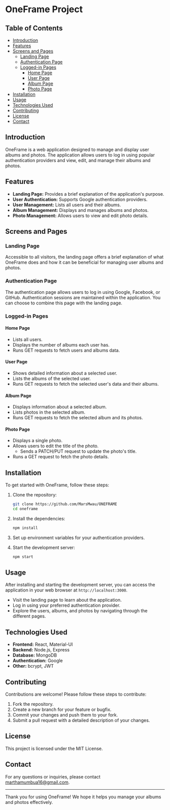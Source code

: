 # OneFrame Project

## Table of Contents

- [Introduction](#introduction)
- [Features](#features)
- [Screens and Pages](#screens-and-pages)
  - [Landing Page](#landing-page)
  - [Authentication Page](#authentication-page)
  - [Logged-in Pages](#logged-in-pages)
    - [Home Page](#home-page)
    - [User Page](#user-page)
    - [Album Page](#album-page)
    - [Photo Page](#photo-page)
- [Installation](#installation)
- [Usage](#usage)
- [Technologies Used](#technologies-used)
- [Contributing](#contributing)
- [License](#license)
- [Contact](#contact)

## Introduction

OneFrame is a web application designed to manage and display user albums and photos. The application allows users to log in using popular authentication providers and view, edit, and manage their albums and photos.

## Features

- **Landing Page:** Provides a brief explanation of the application's purpose.
- **User Authentication:** Supports Google authentication providers.
- **User Management:** Lists all users and their albums.
- **Album Management:** Displays and manages albums and photos.
- **Photo Management:** Allows users to view and edit photo details.

## Screens and Pages

### Landing Page

Accessible to all visitors, the landing page offers a brief explanation of what OneFrame does and how it can be beneficial for managing user albums and photos.

### Authentication Page

The authentication page allows users to log in using Google, Facebook, or GitHub. Authentication sessions are maintained within the application. You can choose to combine this page with the landing page.

### Logged-in Pages

#### Home Page

- Lists all users.
- Displays the number of albums each user has.
- Runs GET requests to fetch users and albums data.

#### User Page

- Shows detailed information about a selected user.
- Lists the albums of the selected user.
- Runs GET requests to fetch the selected user's data and their albums.

#### Album Page

- Displays information about a selected album.
- Lists photos in the selected album.
- Runs GET requests to fetch the selected album and its photos.

#### Photo Page

- Displays a single photo.
- Allows users to edit the title of the photo.
  - Sends a PATCH/PUT request to update the photo's title.
- Runs a GET request to fetch the photo details.

## Installation

To get started with OneFrame, follow these steps:

1. Clone the repository:
   ```bash
   git clone https://github.com/MarsMwau/ONEFRAME
   cd oneframe
   ```

2. Install the dependencies:
   ```bash
   npm install
   ```

3. Set up environment variables for your authentication providers.

4. Start the development server:
   ```bash
   npm start
   ```

## Usage

After installing and starting the development server, you can access the application in your web browser at `http://localhost:3000`.

- Visit the landing page to learn about the application.
- Log in using your preferred authentication provider.
- Explore the users, albums, and photos by navigating through the different pages.

## Technologies Used

- **Frontend:** React, Material-UI
- **Backend:** Node.js, Express
- **Database:** MongoDB
- **Authentication:** Google
- **Other:** bcrypt, JWT

## Contributing

Contributions are welcome! Please follow these steps to contribute:

1. Fork the repository.
2. Create a new branch for your feature or bugfix.
3. Commit your changes and push them to your fork.
4. Submit a pull request with a detailed description of your changes.

## License

This project is licensed under the MIT License.

## Contact

For any questions or inquiries, please contact [marthamumbua16@gmail.com](mailto:marthamumbua16@gmail.com).

---

Thank you for using OneFrame! We hope it helps you manage your albums and photos effectively.